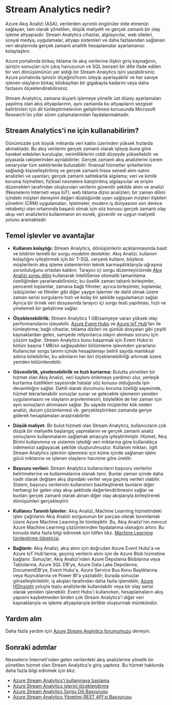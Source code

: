 <properties 
    pageTitle="Stream Analytics'e Giriş | Microsoft Azure" 
    description="Nesnelerin İnterneti'nden (IoT) sağlanan akış verilerini gerçek zamanlı olarak analiz etmenize yardım eden bir yönetilen hizmet olan Stream Analytics hakkında bilgi edinin." 
    keywords="hizmet olarak analytics, yönetilen hizmetler, akış işleme, streaming analytics, stream analytics nedir"
    services="stream-analytics" 
    documentationCenter="" 
    authors="jeffstokes72" 
    manager="jhubbard" 
    editor="cgronlun"/>

<tags 
    ms.service="stream-analytics" 
    ms.devlang="na" 
    ms.topic="get-started-article" 
    ms.tgt_pltfrm="na" 
    ms.workload="data-services" 
    ms.date="09/26/2016" 
    ms.author="jeffstok"/>



# Stream Analytics nedir?

Azure Akış Analizi (ASA), verilerden ayrıntılı öngörüler elde etmenizi sağlayan, tam olarak yönetilen, düşük maliyetli ve gerçek zamanlı bir olay işleme altyapısıdır. Stream Analytics cihazlar, algılayıcılar, web siteleri, sosyal medya, uygulamalar, altyapı sistemleri ve daha fazlasından sağlanan veri akışlarında gerçek zamanlı analitik hesaplamalar ayarlamanızı kolaylaştırır.

Azure portalında birkaç tıklama ile akış verilerine ilişkin giriş kaynağının, işinizin sonuçları için çıkış havuzunun ve SQL benzeri bir dille ifade edilen bir veri dönüşümünün yer aldığı bir Stream Analytics işini yazabilirsiniz. Azure portalında işinizin ölçeğini/hızını izleyip ayarlayabilir ve her saniye işlenen olayların birkaç kilobayttan bir gigabayta kadarını veya daha fazlasını ölçeklendirebilirsiniz.

Stream Analytics, zamana duyarlı işlemeye yönelik üst düzey ayarlamaları yapılmış olan akış altyapılarının, aynı zamanda bu altyapıların sezgisel belirtimleri için dil tümleştirmelerinin geliştirilmesi konusunda Microsoft Research'ün yıllar süren çalışmalarından faydalanmaktadır.

## Stream Analytics'i ne için kullanabilirim?
Günümüzde çok büyük miktarda veri kablo üzerinden yüksek hızlarda akmaktadır. Bu akış verilerini gerçek zamanlı olarak işleyip buna göre hareket edebilen kuruluşlar, verimliliklerini ciddi düzeyde yükseltebilir ve piyasada rakiplerinden ayrılabilirler. Gerçek zamanlı akış analizlerini içeren senaryolar tüm sektörlerde bulunabilir: finansal hizmetler şirketlerinin sağladığı kişiselleştirilmiş ve gerçek zamanlı hisse senedi alım-satım analizleri ve uyarıları; gerçek zamanlı sahtekarlık algılama; veri ve kimlik koruma hizmetleri; fiziksel nesnelere katıştırılmış algılayıcılar ve erişim düzenekleri tarafından oluşturulan verilerin güvenilir şekilde alımı ve analizi (Nesnelerin İnterneti veya IoT); web tıklama dizisi analizleri; bir zaman dilimi içindeki müşteri deneyimi değeri düştüğünde uyarı sağlayan müşteri ilişkileri yönetimi (CRM) uygulamaları. İşletmeler, modern iş dünyasının son derece rekabetçi olan ortamında başarılı olmak için söz konusu gerçek zamanlı olay akışı veri analizlerini kullanmanın en esnek, güvenilir ve uygun maliyetli yolunu aramaktadır.

## Temel işlevler ve avantajlar
-   **Kullanım kolaylığı:** Stream Analytics, dönüşümlerin açıklanmasında basit ve bildirim temelli bir sorgu modelini destekler. Akış Analizi, kullanım kolaylığını iyileştirmek için bir T-SQL varyantı kullanır, böylece müşterilerin akış işleme sistemlerinin teknik karmaşıklıklarıyla uğraşma zorunluluğunu ortadan kaldırır. Tarayıcı içi sorgu düzenleyicisinde [Akış Analizi sorgu dilini](https://msdn.microsoft.com/library/azure/dn834998.aspx) kullanarak IntelliSense otomatik tamamlama özelliğinden yararlanabilirsiniz; bu özellik zaman tabanlı birleşimler, pencereli toplamlar, zamana bağlı filtreler; ayrıca birleşimler, toplamlar, izdüşümler ve filtreler gibi diğer yaygın işlemler de dahil olmak üzere zaman serisi sorgularını hızlı ve kolay bir şekilde uygulamanızı sağlar. Ayrıca bir örnek veri dosyasında tarayıcı içi sorgu testi yapılması, hızlı ve yinelemeli bir geliştirme sağlar.  

-   **Ölçeklenebilirlik:** Stream Analytics 1 GB/saniyeye varan yüksek olay performanslarını işleyebilir. [Azure Event Hubs](https://azure.microsoft.com/services/event-hubs/) ve [Azure IoT Hub](https://azure.microsoft.com/services/iot-hub/)'ları ile tümleştirme; bağlı cihazlar, tıklama dizileri ve günlük dosyaları gibi çeşitli kaynaklardan gelen, saniyede milyonlarca olayın alınması sorunu için çözüm sağlar. Stream Analytics bunu başarmak için Event Hubs'ın bölüm başına 1 MB/sn sağlayabilen bölümleme işlevinden yararlanır. Kullanıcılar sorgu tanımı içinde hesaplamayı belirli sayıda mantıksal adıma bölebilirler, bu adımların her biri ölçeklenebilirliği artırmak üzere yeniden bölümlenebilir.  

-   **Güvenilirlik, yinelenebilirlik ve hızlı kurtarma:** Bulutta yönetilen bir hizmet olan Akış Analizi, veri kaybını önlemeye yardımcı olur, yerleşik kurtarma özellikleri sayesinde hatalar söz konusu olduğunda işin devamlılığını sağlar. Dahili olarak durumunu koruma özelliği sayesinde, hizmet tekrarlanabilir sonuçlar sunar ve gelecekte işlemenin yeniden uygulanmasını ve olayların arşivlenmesini, böylelikle de her zaman için aynı sonuçların alınmasını sağlar. Bu sayede müşteriler kök neden analizi, durum çözümlemesi vb. gerçekleştirirken zamanda geriye giderek hesaplamaları araştırabilirler.  

-   **Düşük maliyet:** Bir bulut hizmeti olan Stream Analytics, kullanıcıların çok düşük bir maliyetle başlangıç yapmalarını ve gerçek zamanlı analiz sonuçlarını kullanmalarını sağlamak amacıyla iyileştirilmiştir. Hizmet, Akış Birimi kullanımına ve sistemin işlediği veri miktarına göre kullandıkça ödemenizi sağlayacak şekilde oluşturulmuştur. Kullanım miktarı, ilgili Stream Analytics işlerinin işlenmesi için küme içinde sağlanan işlem gücü miktarına ve işlenen olayların hacmine göre üretilir.  

-   **Başvuru verileri:** Stream Analytics kullanıcıların başvuru verilerini belirtmelerine ve kullanmalarına olanak tanır. Bunlar zaman içinde daha nadir olarak değişen akış dışındaki veriler veya geçmiş verileri olabilir. Sistem, başvuru verilerinin kullanımını basitleştirerek bunların diğer herhangi bir gelen olay akışı şeklinde değerlendirilmesini sağlar ve bunları gerçek zamanlı olarak alınan diğer olay akışlarıyla birleştirerek dönüşümleri gerçekleştirir.  

-   **Kullanıcı Tanımlı İşlevler:** Akış Analizi, Machine Learning hizmetindeki işlev çağrılarını Akış Analizi sorgusunun bir parçası olarak tanımlamak üzere Azure Machine Learning ile tümleşiktir. Bu, Akış Analizi'nin mevcut Azure Machine Learning çözümlerinden faydalanma olanağını artırır. Bu konuda daha fazla bilgi edinmek için lütfen bkz. [Machine Learning tümleştirme öğreticisi](stream-analytics-machine-learning-integration-tutorial.md).

-   **Bağlantı:** Akış Analizi, akış alımı için doğrudan Azure Event Hubs'a ve Azure IoT Hub'larına; geçmiş verilerin alımı için de Azure Blob hizmetine bağlanır. Sonuçlar; Akış Analizi'nden Azure Depolama Bloblarına veya Tablolarına, Azure SQL DB'ye, Azure Data Lake Depolarına, DocumentDB'ye, Event Hubs'a, Azure Service Bus Konu Başlıklarına veya Kuyruklarına ve Power BI'a yazılabilir; burada sonuçlar görselleştirilebilir, iş akışları tarafından daha fazla işlenebilir, [Azure HDInsight](https://azure.microsoft.com/services/hdinsight/) yoluyla toplu analizlerde kullanılabilir veya bir olay serisi olarak yeniden işlenebilir. Event Hubs'ı kullanırken, hesaplamaların akış yapısını kaybetmeden birden çok Stream Analytics'i diğer veri kaynaklarıyla ve işleme altyapılarıyla birlikte oluşturmak mümkündür.  

## Yardım alın
Daha fazla yardım için [Azure Stream Analytics forumumuzu](https://social.msdn.microsoft.com/Forums/en-US/home?forum=AzureStreamAnalytics) deneyin.

## Sonraki adımlar
Nesnelerin İnterneti'nden gelen verilerdeki akış analizlerine yönelik bir yönetilen hizmet olan Stream Analytics'e giriş yaptınız. Bu hizmet hakkında daha fazla bilgi edinmek için bkz:

- [Azure Stream Analytics'i kullanmaya başlama](stream-analytics-get-started.md)
- [Azure Stream Analytics işlerini ölçeklendirme](stream-analytics-scale-jobs.md)
- [Azure Stream Analytics Sorgu Dili Başvurusu](https://msdn.microsoft.com/library/azure/dn834998.aspx)
- [Azure Stream Analytics Yönetimi REST API'si Başvurusu](https://msdn.microsoft.com/library/azure/dn835031.aspx)




<!--HONumber=Sep16_HO4-->



